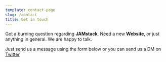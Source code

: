 ```yaml
---
template: contact-page
slug: /contact
title: Get in touch
---
```


Got a burning question regarding **JAMstack**, Need a new **Website**, or just anything in general. We are happy to talk.

Just send us a message using the form below or you can send us a DM on [Twitter](https://twitter.com/du)
